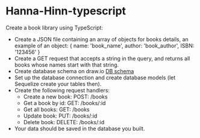 # Hanna-Hinn-typescript

Create a book library using TypeScript:  

- Create a JSON file containing an array of objects for books details, an example of an object: { name: 'book_name', author: 'book_author', ISBN: '123456' }  
- Create a GET request that accepts a string in the query, and returns all books whose names start with that string.  
- Create database schema on draw.io [DB schema](https://drive.google.com/file/d/1q4P8nNFmcixGAUkwcnQkyNUh7eMstp1o/view?usp=sharing)
- Set up the database connection and create database models (let Sequelize create your tables then).
- Create the following request handlers:
  * Create a new book: POST: /books
  * Get a book by id: GET: /books/:id
  * Get all books: GET: /books
  * Update book: PUT: /books/:id
  * Delete book: DELETE: /books/:id
- Your data should be saved in the database you built.
